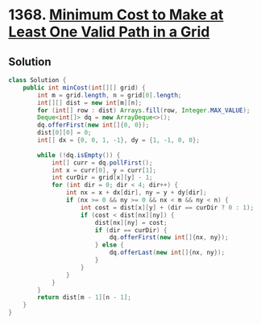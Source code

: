 # 1368. [Minimum Cost to Make at Least One Valid Path in a Grid](https://leetcode.com/problems/minimum-cost-to-make-at-least-one-valid-path-in-a-grid/description/?envType=daily-question&envId=2025-01-18)

## Solution

```java
class Solution {
    public int minCost(int[][] grid) {
        int m = grid.length, n = grid[0].length;
        int[][] dist = new int[m][n];
        for (int[] row : dist) Arrays.fill(row, Integer.MAX_VALUE);
        Deque<int[]> dq = new ArrayDeque<>();
        dq.offerFirst(new int[]{0, 0});
        dist[0][0] = 0;
        int[] dx = {0, 0, 1, -1}, dy = {1, -1, 0, 0};
        
        while (!dq.isEmpty()) {
            int[] curr = dq.pollFirst();
            int x = curr[0], y = curr[1];
            int curDir = grid[x][y] - 1;
            for (int dir = 0; dir < 4; dir++) {
                int nx = x + dx[dir], ny = y + dy[dir];
                if (nx >= 0 && ny >= 0 && nx < m && ny < n) {
                    int cost = dist[x][y] + (dir == curDir ? 0 : 1);
                    if (cost < dist[nx][ny]) {
                        dist[nx][ny] = cost;
                        if (dir == curDir) {
                            dq.offerFirst(new int[]{nx, ny});
                        } else {
                            dq.offerLast(new int[]{nx, ny});
                        }
                    }
                }
            }
        }
        return dist[m - 1][n - 1];
    }
}
```
